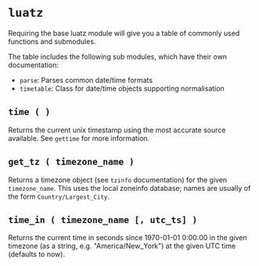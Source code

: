 # `luatz`

Requiring the base luatz module will give you a table of commonly used functions and submodules.

The table includes the following sub modules, which have their own documentation:

  - `parse`: Parses common date/time formats
  - `timetable`: Class for date/time objects supporting normalisation


## `time ( )`

Returns the current unix timestamp using the most accurate source available.
See `gettime` for more information.


## `get_tz ( timezone_name )`

Returns a timezone object (see `tzinfo` documentation) for the given `timezone_name`.
This uses the local zoneinfo database; names are usually of the form `Country/Largest_City`.


## `time_in ( timezone_name [, utc_ts] )`

Returns the current time in seconds since 1970-01-01 0:00:00 in the given timezone
(as a string, e.g. "America/New_York") at the given UTC time (defaults to now).
